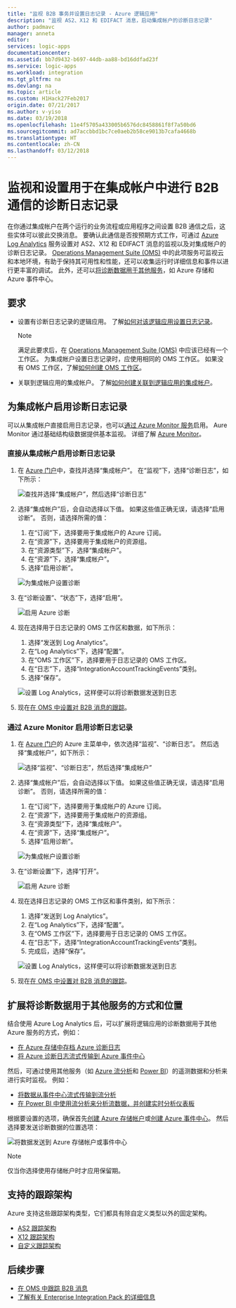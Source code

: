 ```yaml
---
title: "监视 B2B 事务并设置日志记录 - Azure 逻辑应用"
description: "监视 AS2、X12 和 EDIFACT 消息，启动集成帐户的诊断日志记录"
author: padmavc
manager: anneta
editor: 
services: logic-apps
documentationcenter: 
ms.assetid: bb7d9432-b697-44db-aa88-bd16ddfad23f
ms.service: logic-apps
ms.workload: integration
ms.tgt_pltfrm: na
ms.devlang: na
ms.topic: article
ms.custom: H1Hack27Feb2017
origin.date: 07/21/2017
ms.author: v-yiso
ms.date: 03/19/2018
ms.openlocfilehash: 11e4f5705a433005b6576dc8458861f8f7a50bd6
ms.sourcegitcommit: ad7accbbd1bc7ce0aeb2b58ce9013b7cafa4668b
ms.translationtype: HT
ms.contentlocale: zh-CN
ms.lasthandoff: 03/12/2018
---
```

# <a name="monitor-and-set-up-diagnostics-logging-for-b2b-communication-in-integration-accounts"></a>监视和设置用于在集成帐户中进行 B2B 通信的诊断日志记录

在你通过集成帐户在两个运行的业务流程或应用程序之间设置 B2B 通信之后，这些实体可以彼此交换消息。 要确认此通信是否按预期方式工作，可通过 [Azure Log Analytics](../log-analytics/log-analytics-overview.md) 服务设置对 AS2、X12 和 EDIFACT 消息的监视以及对集成帐户的诊断日志记录。 [Operations Management Suite (OMS)](../operations-management-suite/operations-management-suite-overview.md) 中的此项服务可监视云和本地环境，有助于保持其可用性和性能，还可以收集运行时详细信息和事件以进行更丰富的调试。 此外，还可以[将诊断数据用于其他服务](#extend-diagnostic-data)，如 Azure 存储和 Azure 事件中心。

## <a name="requirements"></a>要求

* 设置有诊断日志记录的逻辑应用。 了解[如何对该逻辑应用设置日志记录](../logic-apps/logic-apps-monitor-your-logic-apps.md#azure-diagnostics)。

  > [!NOTE]
  > 满足此要求后，在 [Operations Management Suite (OMS)](../operations-management-suite/operations-management-suite-overview.md) 中应该已经有一个工作区。 为集成帐户设置日志记录时，应使用相同的 OMS 工作区。 如果没有 OMS 工作区，了解[如何创建 OMS 工作区](../log-analytics/log-analytics-get-started.md)。

* 关联到逻辑应用的集成帐户。 了解[如何创建关联到逻辑应用的集成帐户](../logic-apps/logic-apps-enterprise-integration-create-integration-account.md)。

## <a name="turn-on-diagnostics-logging-for-your-integration-account"></a>为集成帐户启用诊断日志记录

可以从集成帐户直接启用日志记录，也可以[通过 Azure Monitor 服务](#azure-monitor-service)启用。 Aure Monitor 通过基础结构级数据提供基本监视。 详细了解 [Azure Monitor](../monitoring-and-diagnostics/monitoring-overview-azure-monitor.md)。

### <a name="turn-on-diagnostics-logging-directly-from-your-integration-account"></a>直接从集成帐户启用诊断日志记录

1. 在 [Azure 门户](https://portal.azure.cn)中，查找并选择“集成帐户”。 在“监视”下，选择“诊断日志”，如下所示：

   ![查找并选择“集成帐户”，然后选择“诊断日志”](media/logic-apps-monitor-b2b-message/integration-account-diagnostics.png)

2. 选择“集成帐户”后，会自动选择以下值。 如果这些值正确无误，请选择“启用诊断”。 否则，请选择所需的值：

   1. 在“订阅”下，选择要用于集成帐户的 Azure 订阅。
   2. 在“资源”下，选择要用于集成帐户的资源组。
   3. 在“资源类型”下，选择“集成帐户”。 
   4. 在“资源”下，选择“集成帐户”。 
   5. 选择“启用诊断”。

   ![为集成帐户设置诊断](media/logic-apps-monitor-b2b-message/turn-on-diagnostics-integration-account.png)

3. 在“诊断设置”、“状态”下，选择“启用”。

   ![启用 Azure 诊断](media/logic-apps-monitor-b2b-message/turn-on-diagnostics-integration-account-2.png)

4. 现在选择用于日志记录的 OMS 工作区和数据，如下所示：

   1. 选择“发送到 Log Analytics”。 
   2. 在“Log Analytics”下，选择“配置”。 
   3. 在“OMS 工作区”下，选择要用于日志记录的 OMS 工作区。
   4. 在“日志”下，选择“IntegrationAccountTrackingEvents”类别。
   5. 选择“保存”。

   ![设置 Log Analytics，这样便可以将诊断数据发送到日志](media/logic-apps-monitor-b2b-message/send-diagnostics-data-log-analytics-workspace.png)

5. 现在[在 OMS 中设置对 B2B 消息的跟踪](../logic-apps/logic-apps-track-b2b-messages-omsportal.md)。

<a name="azure-monitor-service"></a>

### <a name="turn-on-diagnostics-logging-through-azure-monitor"></a>通过 Azure Monitor 启用诊断日志记录

1. 在 [Azure 门户](https://portal.azure.cn)的 Azure 主菜单中，依次选择“监视”、“诊断日志”。 然后选择“集成帐户”，如下所示：

   ![选择“监视”、“诊断日志”，然后选择“集成帐户”](media/logic-apps-monitor-b2b-message/monitor-service-diagnostics-logs.png)

2. 选择“集成帐户”后，会自动选择以下值。 如果这些值正确无误，请选择“启用诊断”。 否则，请选择所需的值：

   1. 在“订阅”下，选择要用于集成帐户的 Azure 订阅。
   2. 在“资源”下，选择要用于集成帐户的资源组。
   3. 在“资源类型”下，选择“集成帐户”。
   4. 在“资源”下，选择“集成帐户”。
   5. 选择“启用诊断”。

   ![为集成帐户设置诊断](media/logic-apps-monitor-b2b-message/turn-on-diagnostics-integration-account.png)

3. 在“诊断设置”下，选择“打开”。

   ![启用 Azure 诊断](media/logic-apps-monitor-b2b-message/turn-on-diagnostics-integration-account-2.png)

4. 现在选择日志记录的 OMS 工作区和事件类别，如下所示：

   1. 选择“发送到 Log Analytics”。 
   2. 在“Log Analytics”下，选择“配置”。 
   3. 在“OMS 工作区”下，选择要用于日志记录的 OMS 工作区。
   4. 在“日志”下，选择“IntegrationAccountTrackingEvents”类别。
   5. 完成后，选择“保存”。

   ![设置 Log Analytics，这样便可以将诊断数据发送到日志](media/logic-apps-monitor-b2b-message/send-diagnostics-data-log-analytics-workspace.png)

5. 现在[在 OMS 中设置对 B2B 消息的跟踪](../logic-apps/logic-apps-track-b2b-messages-omsportal.md)。

## <a name="extend-how-and-where-you-use-diagnostic-data-with-other-services"></a>扩展将诊断数据用于其他服务的方式和位置

结合使用 Azure Log Analytics 后，可以扩展将逻辑应用的诊断数据用于其他 Azure 服务的方式，例如： 

* [在 Azure 存储中存档 Azure 诊断日志](../monitoring-and-diagnostics/monitoring-archive-diagnostic-logs.md)
* [将 Azure 诊断日志流式传输到 Azure 事件中心](../monitoring-and-diagnostics/monitoring-stream-diagnostic-logs-to-event-hubs.md) 

然后，可通过使用其他服务（如 [Azure 流分析](../stream-analytics/stream-analytics-introduction.md)和 [Power BI](../log-analytics/log-analytics-powerbi.md)）的遥测数据和分析来进行实时监视。 例如：

* [将数据从事件中心流式传输到流分析](../stream-analytics/stream-analytics-define-inputs.md)
* [在 Power BI 中使用流分析来分析流数据，并创建实时分析仪表板](../stream-analytics/stream-analytics-power-bi-dashboard.md)

根据要设置的选项，确保首先[创建 Azure 存储帐户](../storage/common/storage-create-storage-account.md)或[创建 Azure 事件中心](../event-hubs/event-hubs-create.md)。 然后选择要发送诊断数据的位置选项：

![将数据发送到 Azure 存储帐户或事件中心](./media/logic-apps-monitor-b2b-message/storage-account-event-hubs.png)

> [!NOTE]
> 仅当你选择使用存储帐户时才应用保留期。

## <a name="supported-tracking-schemas"></a>支持的跟踪架构

Azure 支持这些跟踪架构类型，它们都具有除自定义类型以外的固定架构。

* [AS2 跟踪架构](../logic-apps/logic-apps-track-integration-account-as2-tracking-schemas.md)
* [X12 跟踪架构](../logic-apps/logic-apps-track-integration-account-x12-tracking-schema.md)
* [自定义跟踪架构](../logic-apps/logic-apps-track-integration-account-custom-tracking-schema.md)

## <a name="next-steps"></a>后续步骤

* [在 OMS 中跟踪 B2B 消息](../logic-apps/logic-apps-track-b2b-messages-omsportal.md "在 OMS 中跟踪 B2B 消息")
* [了解有关 Enterprise Integration Pack 的详细信息](../logic-apps/logic-apps-enterprise-integration-overview.md "了解 Enterprise Integration Pack")

